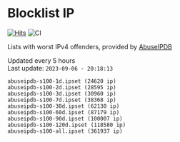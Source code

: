 # Blocklist IP

[![Hits](https://hits.seeyoufarm.com/api/count/incr/badge.svg?url=https%3A%2F%2Fgithub.com%2Fborestad%2Fblocklist-ip%2F&count_bg=%2379C83D&title_bg=%23555555&icon=&icon_color=%23E7E7E7&title=hits&edge_flat=false)](https://hits.seeyoufarm.com)  ![CI](https://img.shields.io/github/workflow/status/borestad/blocklist-ip/CI?style=flat-square)

Lists with worst IPv4 offenders, provided by [AbuseIPDB](https://www.abuseipdb.com/)

<!-- FOOTER-PLACEHOLDER -->
Updated every 5 hours<br>
Last update: `2023-09-06 - 20:18:13`
```
abuseipdb-s100-1d.ipset (24620 ip)
abuseipdb-s100-2d.ipset (28595 ip)
abuseipdb-s100-3d.ipset (30960 ip)
abuseipdb-s100-7d.ipset (38368 ip)
abuseipdb-s100-30d.ipset (62130 ip)
abuseipdb-s100-60d.ipset (87179 ip)
abuseipdb-s100-90d.ipset (100007 ip)
abuseipdb-s100-120d.ipset (118580 ip)
abuseipdb-s100-all.ipset (361937 ip)
```
